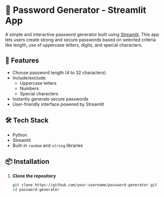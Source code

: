 # 🔐 Password Generator - Streamlit App

A simple and interactive password generator built using [Streamlit](https://streamlit.io/). This app lets users create strong and secure passwords based on selected criteria like length, use of uppercase letters, digits, and special characters.

## 🚀 Features

- Choose password length (4 to 32 characters)
- Include/exclude:
  - Uppercase letters
  - Numbers
  - Special characters
- Instantly generate secure passwords
- User-friendly interface powered by Streamlit

## 🛠️ Tech Stack

- Python
- Streamlit
- Built-in `random` and `string` libraries

## 📦 Installation

1. **Clone the repository**
   ```bash
   git clone https://github.com/your-username/password-generator.git
   cd password-generator
